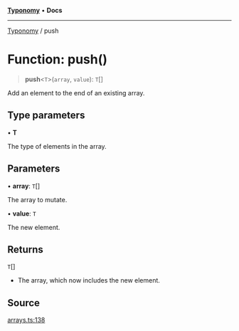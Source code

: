 [**Typonomy**](../README.md) • **Docs**

***

[Typonomy](../globals.md) / push

# Function: push()

> **push**\<`T`\>(`array`, `value`): `T`[]

Add an element to the end of an existing array.

## Type parameters

• **T**

The type of elements in the array.

## Parameters

• **array**: `T`[]

The array to mutate.

• **value**: `T`

The new element.

## Returns

`T`[]

- The array, which now includes the new element.

## Source

[arrays.ts:138](https://github.com/softcraft-development/typonomy/blob/bcea019d216cf7f686cf96fe07d66281dfcae070/src/arrays.ts#L138)
